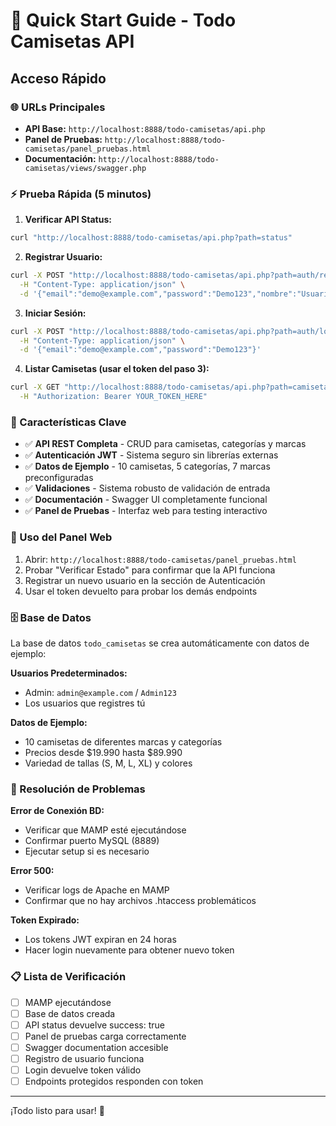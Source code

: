 # 🚀 Quick Start Guide - Todo Camisetas API

## Acceso Rápido

### 🌐 URLs Principales

- **API Base:** `http://localhost:8888/todo-camisetas/api.php`
- **Panel de Pruebas:** `http://localhost:8888/todo-camisetas/panel_pruebas.html`
- **Documentación:** `http://localhost:8888/todo-camisetas/views/swagger.php`

### ⚡ Prueba Rápida (5 minutos)

1. **Verificar API Status:**

```bash
curl "http://localhost:8888/todo-camisetas/api.php?path=status"
```

2. **Registrar Usuario:**

```bash
curl -X POST "http://localhost:8888/todo-camisetas/api.php?path=auth/register" \
  -H "Content-Type: application/json" \
  -d '{"email":"demo@example.com","password":"Demo123","nombre":"Usuario Demo"}'
```

3. **Iniciar Sesión:**

```bash
curl -X POST "http://localhost:8888/todo-camisetas/api.php?path=auth/login" \
  -H "Content-Type: application/json" \
  -d '{"email":"demo@example.com","password":"Demo123"}'
```

4. **Listar Camisetas (usar el token del paso 3):**

```bash
curl -X GET "http://localhost:8888/todo-camisetas/api.php?path=camisetas" \
  -H "Authorization: Bearer YOUR_TOKEN_HERE"
```

### 🎯 Características Clave

- ✅ **API REST Completa** - CRUD para camisetas, categorías y marcas
- ✅ **Autenticación JWT** - Sistema seguro sin librerías externas
- ✅ **Datos de Ejemplo** - 10 camisetas, 5 categorías, 7 marcas preconfiguradas
- ✅ **Validaciones** - Sistema robusto de validación de entrada
- ✅ **Documentación** - Swagger UI completamente funcional
- ✅ **Panel de Pruebas** - Interfaz web para testing interactivo

### 📱 Uso del Panel Web

1. Abrir: `http://localhost:8888/todo-camisetas/panel_pruebas.html`
2. Probar "Verificar Estado" para confirmar que la API funciona
3. Registrar un nuevo usuario en la sección de Autenticación
4. Usar el token devuelto para probar los demás endpoints

### 🗄️ Base de Datos

La base de datos `todo_camisetas` se crea automáticamente con datos de ejemplo:

**Usuarios Predeterminados:**

- Admin: `admin@example.com` / `Admin123`
- Los usuarios que registres tú

**Datos de Ejemplo:**

- 10 camisetas de diferentes marcas y categorías
- Precios desde $19.990 hasta $89.990
- Variedad de tallas (S, M, L, XL) y colores

### 🔧 Resolución de Problemas

**Error de Conexión BD:**

- Verificar que MAMP esté ejecutándose
- Confirmar puerto MySQL (8889)
- Ejecutar setup si es necesario

**Error 500:**

- Verificar logs de Apache en MAMP
- Confirmar que no hay archivos .htaccess problemáticos

**Token Expirado:**

- Los tokens JWT expiran en 24 horas
- Hacer login nuevamente para obtener nuevo token

### 📋 Lista de Verificación

- [ ] MAMP ejecutándose
- [ ] Base de datos creada
- [ ] API status devuelve success: true
- [ ] Panel de pruebas carga correctamente
- [ ] Swagger documentation accesible
- [ ] Registro de usuario funciona
- [ ] Login devuelve token válido
- [ ] Endpoints protegidos responden con token

---

¡Todo listo para usar! 🎉
